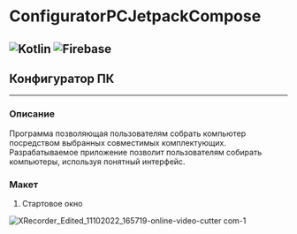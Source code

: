 # ConfiguratorPCJetpackCompose
![Kotlin](https://img.shields.io/badge/kotlin-%237F52FF.svg?style=for-the-badge&logo=kotlin&logoColor=white) 
![Firebase](https://img.shields.io/badge/Firebase-039BE5?style=for-the-badge&logo=Firebase&logoColor=white)
---
## Конфигуратор ПК
---
### Описание

Программа позволяющая пользователям собрать компьютер посредством выбранных совместимых комплектующих. Разрабатываемое приложение 
позволит пользователям собирать компьютеры, используя понятный интерфейс.

### Макет
1. Стартовое окно

![XRecorder_Edited_11102022_165719-_online-video-cutter com_-_1_](https://user-images.githubusercontent.com/96525915/195112936-eb03341b-79a9-4c52-9509-b45376515ae0.gif)

